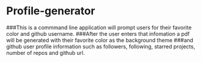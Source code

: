 # Profile-generator

###This is a commmand line application will prompt users for their favorite color and github username.
###After the user enters that infomation a pdf will be generated with their favorite color as the background theme
###and github user profile information such as followers, following, starred projects, number of repos and github url.